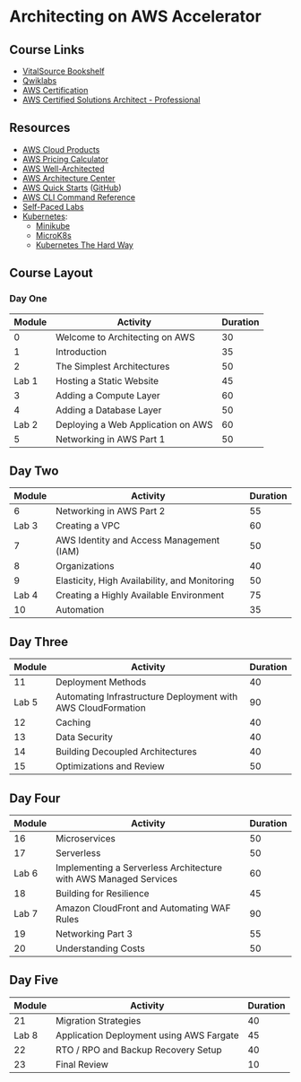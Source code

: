 # Architecting on AWS Accelerator

## Course Links

* [VitalSource Bookshelf](https://online.vitalsource.com)
* [Qwiklabs](https://ddls.qwiklabs.com/)
* [AWS Certification](https://aws.amazon.com/certification/)
* [AWS Certified Solutions Architect - Professional](https://aws.amazon.com/certification/certified-solutions-architect-professional/)

## Resources

* [AWS Cloud Products](https://aws.amazon.com/products/)
* [AWS Pricing Calculator](https://calculator.aws/#/)
* [AWS Well-Architected](https://aws.amazon.com/architecture/well-architected/)
* [AWS Architecture Center](https://aws.amazon.com/architecture/)
* [AWS Quick Starts](https://aws.amazon.com/quickstart/) ([GitHub](https://github.com/aws-quickstart/))
* [AWS CLI Command Reference](https://docs.aws.amazon.com/cli/latest/index.html)
* [Self-Paced Labs](https://aws.amazon.com/training/self-paced-labs/)
* [Kubernetes](https://kubernetes.io/):
  * [Minikube](https://kubernetes.io/docs/tutorials/hello-minikube/)
  * [MicroK8s](https://microk8s.io/)
  * [Kubernetes The Hard Way](https://github.com/kelseyhightower/kubernetes-the-hard-way)
## Course Layout

### Day One

|Module|Activity|Duration|
|-|-|-|
|0|Welcome to Architecting on AWS|30|
|1|Introduction|35|
|2|The Simplest Architectures|50|
|Lab 1|Hosting a Static Website|45|
|3|Adding a Compute Layer|60|
|4|Adding a Database Layer|50|
|Lab 2|Deploying a Web Application on AWS|60|
|5|Networking in AWS Part 1|50|

## Day Two

|Module|Activity|Duration|
|-|-|-|
|6|Networking in AWS Part 2|55|
|Lab 3|Creating a VPC|60|
|7|AWS Identity and Access Management (IAM)|50|
|8|Organizations|40|
|9|Elasticity, High Availability, and Monitoring|50|
|Lab 4|Creating a Highly Available Environment|75|
|10|Automation|35|

## Day Three

|Module|Activity|Duration|
|-|-|-|
|11|Deployment Methods|40|
|Lab 5|Automating Infrastructure Deployment with AWS CloudFormation|90|
|12|Caching|40|
|13|Data Security|40|
|14|Building Decoupled Architectures|40|
|15|Optimizations and Review|50|

## Day Four

|Module|Activity|Duration|
|-|-|-|
|16|Microservices|50|
|17|Serverless|50|
|Lab 6|Implementing a Serverless Architecture with AWS Managed Services|60|
|18|Building for Resilience|45|
|Lab 7|Amazon CloudFront and Automating WAF Rules|90|
|19|Networking Part 3|55|
|20|Understanding Costs|50|


## Day Five

|Module|Activity|Duration|
|-|-|-|
|21|Migration Strategies|40|
|Lab 8|Application Deployment using AWS Fargate|45|
|22|RTO / RPO and Backup Recovery Setup|40|
|23|Final Review|10|
